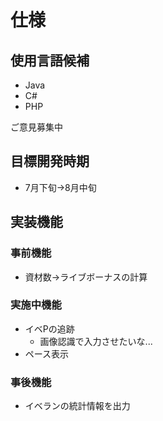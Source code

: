 # 仕様
## 使用言語候補
* Java
* C#
* PHP

ご意見募集中

## 目標開発時期
* 7月下旬→8月中旬

## 実装機能
### 事前機能
* 資材数→ライブボーナスの計算
### 実施中機能
* イベPの追跡
  * 画像認識で入力させたいな...
* ペース表示
### 事後機能
* イベランの統計情報を出力